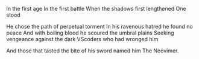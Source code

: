 In the first age
In the first battle
When the shadows first lengthened
One stood
 
He chose the path of perpetual torment
In his ravenous hatred he found no peace
And with boiling blood he scoured the umbral plains
Seeking vengeance against the dark VScoders who had wronged him
 
And those that tasted the bite of his sword named him
The Neovimer.
